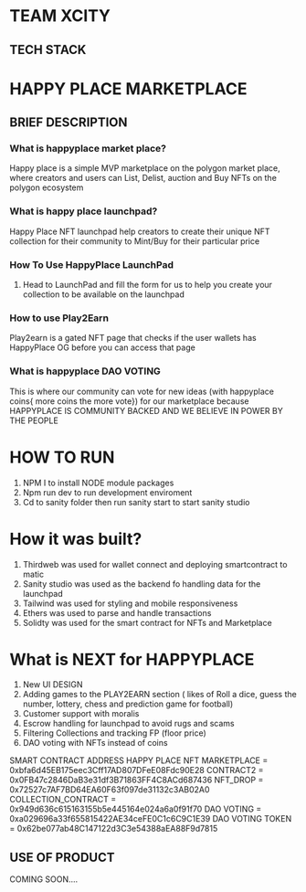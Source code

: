 # TEAM XCITY

## TECH STACK

# HAPPY PLACE MARKETPLACE

## BRIEF DESCRIPTION

### What is happyplace market place?
Happy place is a simple MVP marketplace on the polygon market place, where creators and users can List, Delist, auction and Buy NFTs on the polygon ecosystem

### What is happy place launchpad?
Happy Place NFT launchpad help creators to create their unique NFT collection for their community to Mint/Buy for their particular price

### How To Use HappyPlace LaunchPad

1. Head to LaunchPad and fill the form for us to help you create your collection to be available on the launchpad

### How to use Play2Earn
Play2earn is a gated NFT page that checks if the user wallets has HappyPlace OG before you can access that page

### What is happyplace DAO VOTING
This is where our community can vote for new ideas (with happyplace coins{ more coins the more vote}) for our marketplace because HAPPYPLACE IS COMMUNITY BACKED AND WE BELIEVE IN POWER BY THE PEOPLE


# HOW TO RUN
1. NPM I to install NODE module packages
2. Npm run dev to run development enviroment
3. Cd to sanity folder then run sanity start to start sanity studio

# How it was built?
1. Thirdweb was used for wallet connect and deploying smartcontract to matic
2. Sanity studio was used as the backend fo handling data for the launchpad
3. Tailwind was used for styling and mobile responsiveness
4. Ethers was used to parse and handle transactions
5. Solidty was used for the smart contract for NFTs and Marketplace


# What is NEXT for HAPPYPLACE
1. New UI DESIGN
2. Adding games to the PLAY2EARN section ( likes of Roll a dice, guess the number, lottery, chess and prediction game for football)
3. Customer support with moralis
4. Escrow handling for launchpad to avoid rugs and scams
5. Filtering Collections and tracking FP (floor price)
6. DAO voting with NFTs instead of coins

SMART CONTRACT ADDRESS
HAPPY PLACE NFT MARKETPLACE = 0xbfa6d45EB175eec3Cff17AD807DFeE08Fdc90E28
CONTRACT2 = 0x0FB47c2846DaB3e31df3B71863FF4C8ACd687436
NFT_DROP = 0x72527c7AF7BD64EA60F63f097de31132c3AB02A0
COLLECTION_CONTRACT = 0x949d636c615163155b5e445164e024a6a0f91f70
DAO VOTING = 0xa029696a33f655815422AE34ceFE0C1c6C9C1E39
DAO VOTING TOKEN = 0x62be077ab48C147122d3C3e54388aEA88F9d7815

## USE OF PRODUCT

COMING SOON....

